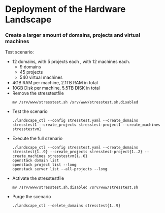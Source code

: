# Deployment of the Hardware Landscape

### Create a larger amount of domains, projects and virtual machines

Test scenario:
  * 12 domains, with 5 projects each , with 12 machines each.
    * 9 domains
    * 45 projects
    * 540 virtual machines
  * 4GB RAM per machine, 2.1TB RAM in total
  * 10GB Disk per machine, 5.5TB DISK in total
* Remove the stresstestfile
  ```
  mv /srv/www/stresstest.sh /srv/www/stresstest.sh.disabled
  ```
* Test the scenario
  ```
  ./landscape_ctl --config stresstest.yaml --create_domains stresstest1 --create_projects stresstest-project1 --create_machines stresstestvm1
  ```
* Execute the full szenario
  ```
  ./landscape_ctl --config stresstest.yaml --create_domains stresstest{1..9} --create_projects stresstest-project{1..2} --create_machines stresstestvm{1..6}
  openstack domain list
  openstack project list --long
  openstack server list --all-projects --long
  ```
* Activate the stresstestfile
  ```
  mv /srv/www/stresstest.sh.disabled /srv/www/stresstest.sh
  ```
* Purge the scenario
  ```
  ./landscape_ctl --delete_domains stresstest{1..9}
  ```
